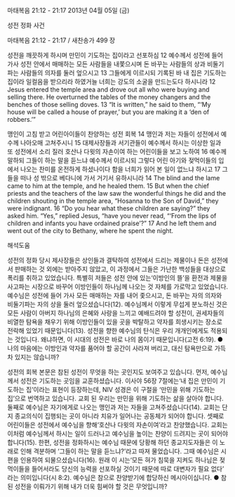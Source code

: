 마태복음 21:12 - 21:17 
2013년 04월 05일 (금)

성전 정화 사건



마태복음 21:12 - 21:17 / 새찬송가 499 장


성전을 깨끗하게 하시며 만민이 기도하는 집이라고 선포하심
12 예수께서 성전에 들어가사 성전 안에서 매매하는 모든 사람들을 내쫓으시며 돈 바꾸는 사람들의 상과 비둘기 파는 사람들의 의자를 둘러 엎으시고 13 그들에게 이르시되 기록된 바 내 집은 기도하는 집이라 일컬음을 받으리라 하였거늘 너희는 강도의 소굴을 만드는도다 하시니라
12 Jesus entered the temple area and drove out all who were buying and selling there. He overturned the tables of the money changers and the benches of those selling doves. 13 “It is written,” he said to them, “‘My house will be called a house of prayer,’ but you are making it a ‘den of robbers.’”

맹인이 고침 받고 어린아이들이 찬양하는 성전 회복
14 맹인과 저는 자들이 성전에서 예수께 나아오매 고쳐주시니 15 대제사장들과 서기관들이 예수께서 하시는 이상한 일과 또 성전에서 소리 질러 호산나 다윗의 자손이여 하는 어린이들을 보고 노하여 16 예수께 말하되 그들이 하는 말을 듣느냐 예수께서 이르시되 그렇다 어린 아기와 젖먹이들의 입에서 나오는 찬미를 온전하게 하셨나이다 함을 너희가 읽어 본 일이 없느냐 하시고 17 그들을 떠나 성 밖으로 베다니에 가서 거기서 유하시니라
14 The blind and the lame came to him at the temple, and he healed them. 15 But when the chief priests and the teachers of the law saw the wonderful things he did and the children shouting in the temple area, “Hosanna to the Son of David,” they were indignant. 16 “Do you hear what these children are saying?” they asked him. “Yes,” replied Jesus, “have you never read, “‘From the lips of children and infants you have ordained praise’?” 17 And he left them and went out of the city to Bethany, where he spent the night.

해석도움





성전의 정화
당시 제사장들은 상인들과 결탁하여 성전에서 드리는 제물이나 돈은 성전에서 판매하는 것 외에는 받아주지 않았고, 이 과정에서 그들은 가난한 백성들을 대상으로 폭리를 취하고 있었습니다. 특별히 저들은 성전 안에 있는‘이방인의 뜰’을 환전과 제물을 사고파는 시장으로 바꾸어 이방인들이 하나님께 나오는 것 자체를 가로막고 있었습니다. 예수님은 성전에 들어 가사 모든 매매하는 자를 내어 좇으시고, 돈 바꾸는 자의 의자와 비둘기파는 자의 상을 둘러 엎으셨습니다(12). 예수님께서 이렇게 무섭게 분노하신 것은 모든 사람이 아버지 하나님의 은혜와 사랑을 느끼고 예배드려야 할 성전이, 권세자들의 비열한 탐욕을 채우기 위해 이방인들이 있을 곳을 박탈하고 약자를 희생시키는 장소로 전락해 있었기 때문입니다(13). 성전을 향한 예수님의 탄식은 우리 개개인에게도 적용되는 것입니다. 왜냐하면, 이 시대의 성전은 바로 나의 몸이기 때문입니다(고전 6:19).
● 나의 마음에는 이방인과 약자를 품어야 할 공간이 사라져 버리고, 대신 탐욕만으로 가득 차 있지는 않습니까?

성전의 회복
본문은 참된 성전이 무엇을 하는 곳인지도 보여주고 있습니다. 먼저, 예수님께서 성전은 기도하는 곳임을 교훈하셨습니다. 이사야 56장 7절에는‘내 집은 만민이 기도하는 집’이라는 표현이 등장하는데, NIV 성경은 이 구절을 ‘만민을 위해 기도하는 집’으로 번역하고 있습니다. 교회 된 우리는 만민을 위해 기도하는 삶을 살아야 합니다. 둘째로 예수님은 자기에게로 나오는 맹인과 저는 자들을 고쳐주셨습니다(14). 교회는 단지 종교의식이 집행되는 곳이 아니라 치유가 일어나는 공동체가 되어야 합니다. 셋째로 어린이들은 성전에서 예수님을 향해‘호산나 다윗의 자손이여’라고 찬양했습니다. 교회는 이처럼 예수님께서 하시는 일이 드러나고 예수님을 높이는 찬양이 드려지는 곳이 되어야 합니다(15). 한편, 성전을 정화하시는 예수님 때문에 당황해 하던 종교지도자들은 이 노래로 인해 격분하며 ‘그들이 하는 말을 듣느냐?’라고 따져 물었습니다. 그때 예수님은 시편을 인용하여 되물으셨습니다(16). 원래 이 시는‘모든 혀가 침묵을 지켜도 하나님은 젖먹이들을 들어서라도 당신의 능력을 선포하실 것이기 때문에 따로 대변자가 필요 없다’ 라는 의미입니다(시 8:2). 예수님은 참으로 찬양받기에 합당하신 메시아이십니다.
● 참된 성전을 이뤄가기 위해 내가 더욱 힘써야 할 것은 무엇입니까?